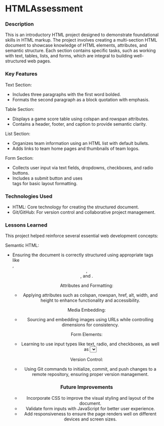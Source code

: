 # HTMLAssessment

### Description
This is an introductory HTML project designed to demonstrate foundational skills in HTML markup. The project involves creating a multi-section HTML document to showcase knowledge of HTML elements, attributes, and semantic structure. Each section contains specific tasks, such as working with text, tables, lists, and forms, which are integral to building well-structured web pages.

### Key Features
Text Section:
- Includes three paragraphs with the first word bolded.
- Formats the second paragraph as a block quotation with emphasis.

Table Section:
- Displays a game score table using colspan and rowspan attributes.
- Contains a header, footer, and caption to provide semantic clarity.

List Section:
- Organizes team information using an HTML list with default bullets.
- Adds links to team home pages and thumbnails of team logos.

Form Section:
- Collects user input via text fields, dropdowns, checkboxes, and radio buttons.
- Includes a submit button and uses <br> tags for basic layout formatting.

### Technologies Used 
- HTML: Core technology for creating the structured document.
- Git/GitHub: For version control and collaborative project management.

### Lessons Learned
This project helped reinforce several essential web development concepts:

Semantic HTML:
- Ensuring the document is correctly structured using appropriate tags like <section>, <header>, <footer>, and <table>.

Attributes and Formatting:
- Applying attributes such as colspan, rowspan, href, alt, width, and height to enhance functionality and accessibility.

Media Embedding:
- Sourcing and embedding images using URLs while controlling dimensions for consistency.

Form Elements:
- Learning to use input types like text, radio, and checkboxes, as well as <select> for dropdowns.

Version Control:
- Using Git commands to initialize, commit, and push changes to a remote repository, ensuring proper version management.

### Future Improvements
- Incorporate CSS to improve the visual styling and layout of the document.
- Validate form inputs with JavaScript for better user experience.
- Add responsiveness to ensure the page renders well on different devices and screen sizes.